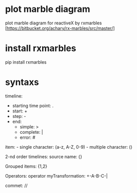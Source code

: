 # plot marble diagram

plot marble diagram for reactiveX by rxmarbles  [https://bitbucket.org/achary/rx-marbles/src/master/]

# install rxmarbles

pip install rxmarbles

# syntaxs


timeline:
- starting time point: .
- start: + 
- step: -
- end:
    - simple: >
    - complete: |
    - error: #

item:
    - single character: (a-z, A-Z, 0-9)
    - multiple character: ()

2-nd order timelines: 
source name: {}

Grouped items:
{1,2}

Operators:
operator myTransformation:  +-A-B-C-|

commet: //
